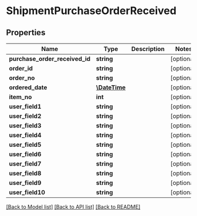 # ShipmentPurchaseOrderReceived

## Properties
Name | Type | Description | Notes
------------ | ------------- | ------------- | -------------
**purchase_order_received_id** | **string** |  | [optional] 
**order_id** | **string** |  | [optional] 
**order_no** | **string** |  | [optional] 
**ordered_date** | [**\DateTime**](\DateTime.md) |  | [optional] 
**item_no** | **int** |  | [optional] 
**user_field1** | **string** |  | [optional] 
**user_field2** | **string** |  | [optional] 
**user_field3** | **string** |  | [optional] 
**user_field4** | **string** |  | [optional] 
**user_field5** | **string** |  | [optional] 
**user_field6** | **string** |  | [optional] 
**user_field7** | **string** |  | [optional] 
**user_field8** | **string** |  | [optional] 
**user_field9** | **string** |  | [optional] 
**user_field10** | **string** |  | [optional] 

[[Back to Model list]](../README.md#documentation-for-models) [[Back to API list]](../README.md#documentation-for-api-endpoints) [[Back to README]](../README.md)


